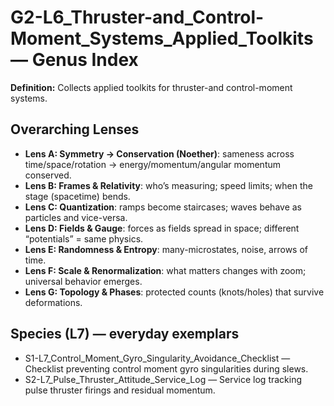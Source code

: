 # G2-L6_Thruster-and_Control-Moment_Systems_Applied_Toolkits — Genus Index
**Definition:** Collects applied toolkits for thruster-and control-moment systems.

## Overarching Lenses

- **Lens A: Symmetry -> Conservation (Noether)**: sameness across time/space/rotation → energy/momentum/angular momentum conserved.
- **Lens B: Frames & Relativity**: who’s measuring; speed limits; when the stage (spacetime) bends.
- **Lens C: Quantization**: ramps become staircases; waves behave as particles and vice-versa.
- **Lens D: Fields & Gauge**: forces as fields spread in space; different “potentials” = same physics.
- **Lens E: Randomness & Entropy**: many-microstates, noise, arrows of time.
- **Lens F: Scale & Renormalization**: what matters changes with zoom; universal behavior emerges.
- **Lens G: Topology & Phases**: protected counts (knots/holes) that survive deformations.

## Species (L7) — everyday exemplars
- S1-L7_Control_Moment_Gyro_Singularity_Avoidance_Checklist — Checklist preventing control moment gyro singularities during slews.
- S2-L7_Pulse_Thruster_Attitude_Service_Log — Service log tracking pulse thruster firings and residual momentum.
